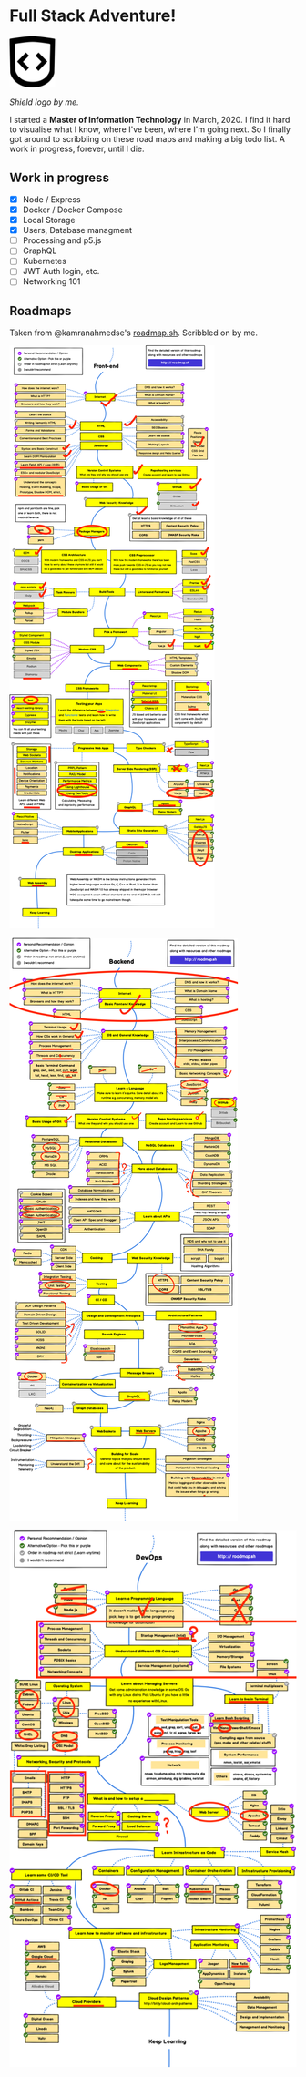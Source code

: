 # Full Stack Adventure!

<img src="assets/FED-logo.png" width="80" height="90.21" alt="A shield with open and closing code braces as the crest">

*Shield logo by me.*

I started a **Master of Information Technology** in March, 2020. I find it hard to visualise what I know, where I've been, where I'm going next. So I finally got around to scribbling on these road maps and making a big todo list. A work in progress, forever, until I die. 

## Work in progress

- [x] Node / Express
- [x] Docker / Docker Compose
- [x] Local Storage
- [x] Users, Database managment
- [ ] Processing and p5.js
- [ ] GraphQL
- [ ] Kubernetes
- [ ] JWT Auth login, etc.
- [ ] Networking 101

## Roadmaps

Taken from @kamranahmedse's [roadmap.sh](https://roadmap.sh). Scribbled on by me.

![Frontend](/assets/roadmaps-frontend.png)

![Backend](/assets/roadmaps-backend.png)

![DevOps](/assets/roadmaps-devops.png)

